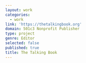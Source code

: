 ```yaml
---
layout: work
categories:
  - work
link: 'https://thetalkingbook.org'
domain: 501c3 Nonprofit Publisher
type: project
genre: Editor
selected: false
published: true
title: The Talking Book
---
```

